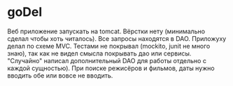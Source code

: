 # goDel
Веб приложение запускать на tomcat. Вёрстки нету (минимально сделал чтобы хоть читалось). Все запросы находятся в DAO. Приложуху делал по схеме MVC. Тестами не покрывал (mockito, junit не много знаю), так как не видел смысла покрывать дао или сервисы. "Случайно" написал дополнительный DAO для работы отдельно с каждой сущностью). При поиске режисёров и фильмов, даты нужно вводить обе или вовсе не вводить.
